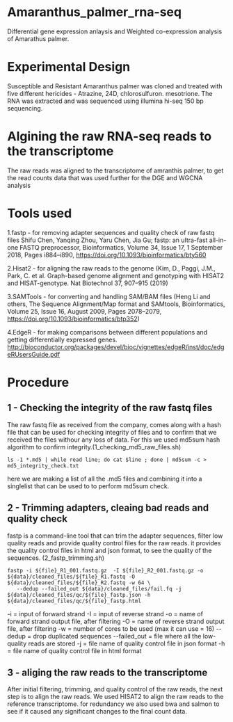 # Amaranthus_palmer_rna-seq

Differential gene expression anlaysis and Weighted co-expression analysis of Amarathus palmer. 

# Experimental Design

Susceptible and Resistant Amaranthus palmer was cloned and treated with five different hericides - Atrazine, 24D, chlorosulfuron. mesotrione.
The RNA was extracted and was sequenced using illumina hi-seq 150 bp sequencing.

# Algining the raw RNA-seq reads to the transcriptome

The raw reads was aligned to the transcriptome of amranthis palmer, to get the read counts data that was used further for the DGE and WGCNA analysis

# Tools used

1.fastp - for removing adapter sequences and quality check of raw fastq files Shifu Chen, Yanqing Zhou, Yaru Chen, Jia Gu; fastp: an ultra-fast all-in-one FASTQ preprocessor, Bioinformatics, Volume 34, Issue 17, 1 September 2018, Pages i884–i890, https://doi.org/10.1093/bioinformatics/bty560

2.Hisat2 - for aligning the raw reads to the genome (Kim, D., Paggi, J.M., Park, C. et al. Graph-based genome alignment and genotyping with HISAT2 and HISAT-genotype. Nat Biotechnol 37, 907–915 (2019)

3.SAMTools - for converting and handling SAM/BAM files (Heng Li and others, The Sequence Alignment/Map format and SAMtools, Bioinformatics, Volume 25, Issue 16, August 2009, Pages 2078–2079, https://doi.org/10.1093/bioinformatics/btp352)

4.EdgeR - for making comparisons between different populations and getting differentially expressed genes. http://bioconductor.org/packages/devel/bioc/vignettes/edgeR/inst/doc/edgeRUsersGuide.pdf

# Procedure 

## 1 - Checking the integrity of the raw fastq files
The raw fastq file as received from the company, comes along with a hash file that can be used for checking integrity of files and to confirm that we received the files withour any loss of
data. For this we used md5sum hash algorithm to confirm integrity.(1_checking_md5_raw_files.sh)

```
ls -1 *.md5 | while read line; do cat $line ; done | md5sum -c > md5_integrity_check.txt
```
here we are making a list of all the .md5 files and combining it into a singlelist that can be used to to perform md5sum check.

## 2 - Trimming adapters, cleaing bad reads and quality check

fastp is a command-line tool that can trim the adapter sequences, filter low quality reads and provide quality control files for the raw reads. it provides the quality control files in html and json format,
to see the quality of the sequences. (2_fastp_trimming.sh)

```
fastp -i ${file}_R1_001.fastq.gz  -I ${file}_R2_001.fastq.gz -o ${data}/cleaned_files/${file}_R1.fastq -O ${data}/cleaned_files/${file}_R2.fastq -w 64 \
   --dedup --failed_out ${data}/cleaned_files/fail.fq -j ${data}/cleaned_files/qc/${file}_fastp.json -h ${data}/cleaned_files/qc/${file}_fastp.html
```
-i = input of forward strand
-I = input of reverse strand
-o = name of forward strand output file, after filtering
-O = name of reverse strand output file, after filtering
-w = number of cores to be used (max it can use = 16)
--dedup = drop duplicated sequences
--failed_out = file where all the low-quality reads are stored
-j = file name of quality control file in json format
-h = file name of quality control file in html format

## 3 - aliging the raw reads to the transcriptome

After initial filtering, trimming, and quality control of the raw reads, the next step is to align the raw reads. We used HISAT2 to align the raw reads to the reference transcriptome.
for redundancy we also used bwa and salmon to see if it caused any significant changes to the final count data.




